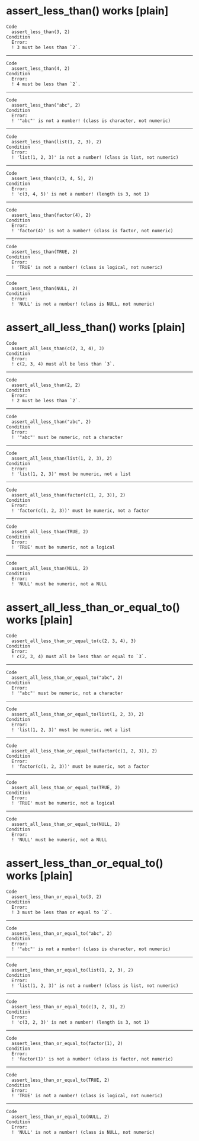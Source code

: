 # assert_less_than() works [plain]

    Code
      assert_less_than(3, 2)
    Condition
      Error:
      ! 3 must be less than `2`.

---

    Code
      assert_less_than(4, 2)
    Condition
      Error:
      ! 4 must be less than `2`.

---

    Code
      assert_less_than("abc", 2)
    Condition
      Error:
      ! '"abc"' is not a number! (class is character, not numeric)

---

    Code
      assert_less_than(list(1, 2, 3), 2)
    Condition
      Error:
      ! 'list(1, 2, 3)' is not a number! (class is list, not numeric)

---

    Code
      assert_less_than(c(3, 4, 5), 2)
    Condition
      Error:
      ! 'c(3, 4, 5)' is not a number! (length is 3, not 1)

---

    Code
      assert_less_than(factor(4), 2)
    Condition
      Error:
      ! 'factor(4)' is not a number! (class is factor, not numeric)

---

    Code
      assert_less_than(TRUE, 2)
    Condition
      Error:
      ! 'TRUE' is not a number! (class is logical, not numeric)

---

    Code
      assert_less_than(NULL, 2)
    Condition
      Error:
      ! 'NULL' is not a number! (class is NULL, not numeric)

# assert_all_less_than() works [plain]

    Code
      assert_all_less_than(c(2, 3, 4), 3)
    Condition
      Error:
      ! c(2, 3, 4) must all be less than `3`.

---

    Code
      assert_all_less_than(2, 2)
    Condition
      Error:
      ! 2 must be less than `2`.

---

    Code
      assert_all_less_than("abc", 2)
    Condition
      Error:
      ! '"abc"' must be numeric, not a character

---

    Code
      assert_all_less_than(list(1, 2, 3), 2)
    Condition
      Error:
      ! 'list(1, 2, 3)' must be numeric, not a list

---

    Code
      assert_all_less_than(factor(c(1, 2, 3)), 2)
    Condition
      Error:
      ! 'factor(c(1, 2, 3))' must be numeric, not a factor

---

    Code
      assert_all_less_than(TRUE, 2)
    Condition
      Error:
      ! 'TRUE' must be numeric, not a logical

---

    Code
      assert_all_less_than(NULL, 2)
    Condition
      Error:
      ! 'NULL' must be numeric, not a NULL

# assert_all_less_than_or_equal_to() works [plain]

    Code
      assert_all_less_than_or_equal_to(c(2, 3, 4), 3)
    Condition
      Error:
      ! c(2, 3, 4) must all be less than or equal to `3`.

---

    Code
      assert_all_less_than_or_equal_to("abc", 2)
    Condition
      Error:
      ! '"abc"' must be numeric, not a character

---

    Code
      assert_all_less_than_or_equal_to(list(1, 2, 3), 2)
    Condition
      Error:
      ! 'list(1, 2, 3)' must be numeric, not a list

---

    Code
      assert_all_less_than_or_equal_to(factor(c(1, 2, 3)), 2)
    Condition
      Error:
      ! 'factor(c(1, 2, 3))' must be numeric, not a factor

---

    Code
      assert_all_less_than_or_equal_to(TRUE, 2)
    Condition
      Error:
      ! 'TRUE' must be numeric, not a logical

---

    Code
      assert_all_less_than_or_equal_to(NULL, 2)
    Condition
      Error:
      ! 'NULL' must be numeric, not a NULL

# assert_less_than_or_equal_to() works [plain]

    Code
      assert_less_than_or_equal_to(3, 2)
    Condition
      Error:
      ! 3 must be less than or equal to `2`.

---

    Code
      assert_less_than_or_equal_to("abc", 2)
    Condition
      Error:
      ! '"abc"' is not a number! (class is character, not numeric)

---

    Code
      assert_less_than_or_equal_to(list(1, 2, 3), 2)
    Condition
      Error:
      ! 'list(1, 2, 3)' is not a number! (class is list, not numeric)

---

    Code
      assert_less_than_or_equal_to(c(3, 2, 3), 2)
    Condition
      Error:
      ! 'c(3, 2, 3)' is not a number! (length is 3, not 1)

---

    Code
      assert_less_than_or_equal_to(factor(1), 2)
    Condition
      Error:
      ! 'factor(1)' is not a number! (class is factor, not numeric)

---

    Code
      assert_less_than_or_equal_to(TRUE, 2)
    Condition
      Error:
      ! 'TRUE' is not a number! (class is logical, not numeric)

---

    Code
      assert_less_than_or_equal_to(NULL, 2)
    Condition
      Error:
      ! 'NULL' is not a number! (class is NULL, not numeric)

